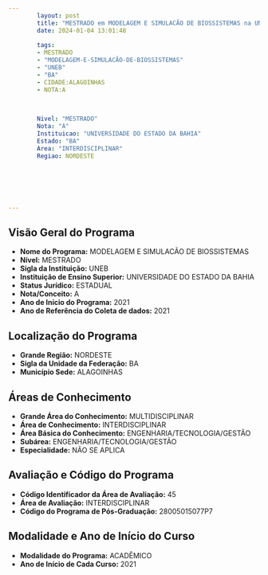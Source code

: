 ```yaml
---
        layout: post
        title: "MESTRADO em MODELAGEM E SIMULACÃO DE BIOSSISTEMAS na UNEB  "
        date: 2024-01-04 13:01:48
     
        tags:
        - MESTRADO
        - "MODELAGEM-E-SIMULACÃO-DE-BIOSSISTEMAS"
        - "UNEB"
        - "BA"
        - CIDADE:ALAGOINHAS
        - NOTA:A
        
       

        Nivel: "MESTRADO"
        Nota: "A"
        Instituicao: "UNIVERSIDADE DO ESTADO DA BAHIA"
        Estado: "BA"
        Area: "INTERDISCIPLINAR"
        Regiao: NORDESTE
        
        
        
        
        
        
---
```

## Visão Geral do Programa
- **Nome do Programa:** MODELAGEM E SIMULACÃO DE BIOSSISTEMAS
- **Nível:** MESTRADO
- **Sigla da Instituição:** UNEB
- **Instituição de Ensino Superior:** UNIVERSIDADE DO ESTADO DA BAHIA
- **Status Jurídico:** ESTADUAL
- **Nota/Conceito:** A
- **Ano de Início do Programa:** 2021
- **Ano de Referência do Coleta de dados:** 2021

## Localização do Programa
- **Grande Região:** NORDESTE
- **Sigla da Unidade da Federação:** BA
- **Município Sede:** ALAGOINHAS

## Áreas de Conhecimento
- **Grande Área do Conhecimento:** MULTIDISCIPLINAR
- **Área de Conhecimento:** INTERDISCIPLINAR
- **Área Básica do Conhecimento:** ENGENHARIA/TECNOLOGIA/GESTÃO
- **Subárea:** ENGENHARIA/TECNOLOGIA/GESTÃO
- **Especialidade:** NÃO SE APLICA

## Avaliação e Código do Programa
- **Código Identificador da Área de Avaliação:** 45
- **Área de Avaliação:** INTERDISCIPLINAR
- **Código do Programa de Pós-Graduação:** 28005015077P7


## Modalidade e Ano de Início do Curso
- **Modalidade do Programa:** ACADÊMICO
- **Ano de Início de Cada Curso:** 2021
